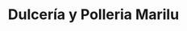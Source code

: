 ---
title: "Dulcería y Polleria Marilu"
url: /puebla/dulceria-y-polleria-marilu/
shop: confitería
---